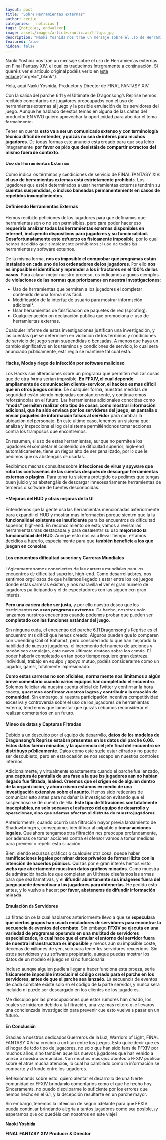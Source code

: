 ```yaml
---
layout: post
title: "Sobre Herramientas externas"
author: cecile
categories: [ noticias ]
tags: [noticias, endwalker]
image: assets/images/articles/noticias/fflogo.jpg
description: "Naoki Yoshida nos trae un mensaje sobre el uso de Herramientas externas en Final Fantasy XIV"
featured: false
hidden: false
---
```


Naoki Yoshida nos trae un mensaje sobre el uso de Herramientas externas en Final Fantasy XIV, el cual os traducimos íntegramente a continuación. Si queréis ver el artículo original podéis verlo en [este enlace](https://eu.finalfantasyxiv.com/lodestone/topics/detail/68f4c4d3bdea34f732ee8db3425122b8b8d6ec3b){:target="_blank"}.

Hola, aqui Naoki Yoshida, Productor y Director de FINAL FANTASY XIV.

Con la salida del parche 6.11 y el Ultimate de Dragonsong’s Reprise hemos recibido comentarios de jugadores preocupados con el uso de herramientas externas al juego y la posible emulación de los servidores del juego. Aunque he hablado de estos temas en alguna de las cartas del productor EN VIVO quiero aprovechar la oportunidad para abordar el tema formalmente.

Tener en cuenta **esto va a ser un comunicado extenso y con terminología técnica difícil de entender, y quizás no sea de interés para muchos jugadores**. De todas formas este anuncio esta creado para que sea leído íntegramente, **por favor os pido que desistáis de compartir extractos del mismo fuera de contexto**.

#### Uso de Herramientas Externas

Como indica los términos y condiciones de servicio de FINAL FANTASY XIV: **el uso de herramientas externas está estrictamente prohibido**. Los jugadores que estén determinados a usar herramientas externas tendrán su **cuentas suspendidas, o incluso baneadas permanentemente en casos de repetidos incumplimientos**.

#### Definiendo Herramientas Externas

Hemos recibido peticiones de los jugadores para que definamos que herramientas son o no son permisibles, pero para poder hacer eso **requeriría analizar todas las herramientas externas disponibles en internet, incluyendo dispositivos para jugadores y su funcionalidad. Desafortunadamente este esfuerzo es físicamente imposible**, por lo cual hemos decidido que simplemente prohibimos el uso de todas las herramientas y software externos.

De la misma forma, **nos es imposible el comprobar que programas están instalado en cada uno de los ordenadores de los jugadores**. Por ello **nos es imposible el identificar y reprender a los infractores en el 100% de los casos**. Para aclarar mejor nuestro proceso, os indicamos algunos ejemplos de **violaciones de las normas que priorizamos en nuestra investigaciones**:

- Uso de herramientas que permiten a los jugadores el completar contenido de una forma mas fácil.
- Modificación de la interfaz de usuario para mostrar información adicional\*.
- Usar herramientas de falsificación de paquetes de red (spoofing).
- Cualquier acción on declaración publica que promociona el uso de herramientas externas.

Cualquier informe de estas investigaciones justifican una investigación, y las cuentas que se determinen en violación de los términos y condiciones de servicio de juego serán suspendidas o beneadas. A menos que haya un cambio significativo en los términos y condiciones de servicio, lo cual sera anunciado públicamente, esta regla se mantiene tal cual está.

#### Hacks, Mods y riego de infección por software malicioso

Los Hacks son alteraciones sobre un programa que permiten realizar cosas que de otra forma serian imposible. **En FFXIV, el cual depende ampliamente de comunicación cliente-servidor, el hackeo es mas dificil que en otros juegos online**. De cualquier forma, nuestras medidas de seguridad están siendo mejoradas constantemente, y continuaremos reforzándolas en el futuro. Las herramientas adicionales conocidas como **"mods" permiten realizar otro tipo de cosas, como mostrar información adicional, que ha sido enviada por los servidores del juego, en pantalla o enviar paquetes de información falsos al servidor** para cambiar la ubicación del personaje. En este ultimo caso, tenemos un sistema que analiza y inspecciona el log del sistema permitiéndonos tomar acciones contra los tramposos que encontremos.

En resumen, el uso de estas herramientas, aunque no permite a los jugadores el completar el contenido de dificultad superior, high-end, automáticamente, tiene un riegos alto de ser penalizado, por lo que le pedimos que os abstengáis de usarlas.

Recibimos muchas consultas sobre **infecciones de virus y spyware que roba las contraseñas de las cuentas después de descargar herramientas externas o plugins**. Para tener tu sistema protegido os pedimos que tengas buen juicio y os abstengáis de descargar innecesariamente herramientas de terceros o software de fuentes desconocidas.

#### \*Mejoras del HUD y otras mejoras de la UI

Entendemos que la gente usa las herramientas mencionadas anteriormente para expandir el HUD y mostrar mas información porque sienten que la la **funcionalidad existente es insuficiente** para los encuentros de dificultad superior, high-end. En reconocimiento de esto, vamos a revisar las herramientas mas destacadas y para desalentar su uso **mejorando la funcionalidad del HUD.** Aunque esto nos va a llevar tiempo, estamos decidios a hacerlo, especialmente para que **también beneficie a los que juegan en consolas**.

#### Los encuentros dificultad superior y Carreras Mundiales

Lógicamente somos conscientes de las carreras mundiales para los encuentros de dificultad superior, high-end. Como desarrolladores, nos sentimos orgullosos de que hallamos llegado a estar entre los los juegos donde estas carreras existen, y nos maravilla el ver el gran numero de jugadores participando y el de espectadores con las siguen con gran interés.


**Pero una carrera debe ser justa**, y por ello nuestro deseo que los participantes **no usen programas externos**. De hecho, nosotros solo lanzamos nuestros encuentros cuando podemos probar que pueden ser **completado con las funciones estándar del juego**.

Sin ninguna duda, el encuentro del parche 6.11 Dragonsong's Reprise es el encuentro mas difícil que hemos creado. Algunos pueden que lo comparen con Unending Coil of Bahamut, pero considerando lo que han mejorado la habilidad de nuestro jugadores, el incremento del numero de acciones y mecánicas complejas, este nuevo Ultimate destaca sobre los demás. El poder haberlo completado en tan poco tiempo requiere gran destreza individual, trabajo en equipo y apoyo mutuo, podéis considerarme como un jugador, gamer, totalmente impresionado.

**Como estas carreras no son oficiales, normalmente nos limitamos a algún breve comentario cuando varios equipos han completado el encuentro**. Solemos felicitar via nuestra cuenta oficial de Twitter y confirmar la hora exacta, **queremos confirmar vuestros logros y contribuir a la emoción de comunidad**. Sin embargo, si nuestra participación incentiva competitividad excesiva y controversia sobre el uso de los jugadores de herramientas externa, tendremos que lamentar que quizás debamos reconsiderar el realizar comentarios en un futuro.

#### Mineo de datos y Capturas Filtradas

Debido a un descuido por el equipo de desarrollo, **datos de los modelos de Dragonsong's Reprise estaban presentes en los datos del parche 6.08. Estos datos fueron minados, y la apariencia del jefe final del encuentro se distribuyo públicamente**. Datos como este suele estar cifrado y no puede ser descubierto, pero en esta ocasión se nos escapo en nuestros controles internos.

Adicionalmente, y virtualmente exactamente cuando el parche fue lanzado, **una captura de pantalla de una fase a la que los jugadores aun no habían llegado fue filtrada, leaked. Creemos que el origen es de alguien dentro de la organización, y ahora mismo estamos en medio de una investigación extensiva sobre el asunto**. Hemos sido reticentes de comunicar esto antes para no dañar la investigación evitando que el sospechoso se de cuenta de ella. **Este tipo de filtraciones son totalmente inaceptables, no solo socavan el esfuerzo del equipo de desarrollo y operaciones, sino que ademas afectan al disfrute de nuestro jugadores**.

Anteriormente, cuando ocurrió una filtración mayor previa lanzamiento de Shadowbringers, conseguimos identificar al culpable y **tomar acciones legales**. Que ahora tengamos otra filtración nos preocupa profundamente, por ademas de tomar acciones contra el ofensor vamos a tomar medidas para prevenir o repetir esta situación. 

Bien, siendo recursos gráficos o cualquier otra cosa, puede haber **ramificaciones legales por minar datos privados de formar ilícita con la intención de hacerlos públicos**. Quizás por el gran interés hemos visto **webs que abiertamente muestran datos gráficos minados**. Como muestra de admiración hacia los que completan un Ultimate diseñamos las armas para que sea llamativas, y el **difundir abiertamente sus imágenes fuera del juego puede desmotivar a los jugadores para obtenerlas**. He pedido esto antes, y lo vuelvo a hacer: **por favor, absteneros de difundir información minada**.

#### Emulación de Servidores

La filtración de la cual hablamos anteriormente llevo a que se **especulara que ciertos grupos han usado emuladores de servidores para encontrar la secuencia de eventos del combate**. Sin embargo **FFXIV se ejecuta en una variedad de programas operando en una multitud de servidores especializados, lo cual hace que el emular el entorno del servidor fuera de nuestra infraestructura es imposible** y menos aun su imposible coste, decenas de millones de yen, solo para tener los servidores requeridos. Sin estos servidores y su software propietario, aunque puedas mostrar los datos de un modelo el juego en si no funcionaria.

Incluso aunque alguien pudiera llegar a hacer funciona esta proeza, seria **físicamente imposible introducir el código creado para el parche en los servidores, antes de que el parche sea lanzado**. La secuencia de eventos de cada combate existe solo en el código de la parte servidor, y nunca sera incluido ni puede ser descargado en los clientes de los jugadores.

Me disculpo por las preocupaciones que estos rumores han creado, los cuales se iniciaron debido a la filtración, una vez mas reitero que llevaros una concienzuda investigación para prevenir que esto vuelva a pasar en un futuro.

#### En Conclusión

Gracias a nuestros dedicados Guerreros de la Luz, Warriors of Light, FINAL FANTASY XIV ha crecido a un titan entre los juegos. Esto quire decir que es el hogar de todo tipo de jugadores, no solo que han sido fans de FFXIV por muchos años, sino también aquellos nuevos jugadores que han venido a unirse a nuestra comunidad. Con muchos mas ojos atentos a FFXIV publicar sobre el atrae mucha atención, lo cual ha cambiado como la información se comparte y difunde entre los jugadores.

Reflexionando sobre esto, quiero alentar el desarrollo de una fuerte comunidad en FFXIV brindando comentarios como el que he hecho hoy. Sinceramente, no puedo disculparme lo suficiente por los errores que hemos hecho en el 6.1, y la decepción resultante en un parche mayor.

Sin embargo, tenemos la intención de seguir adelante para que FFXIV pueda continuar brindando alegría a tantos jugadores como sea posible, ¡y esperamos que od quedéis con nosotros en este viaje!

**Naoki Yoshida**

**FINAL FANTASY XIV Producer & Director**